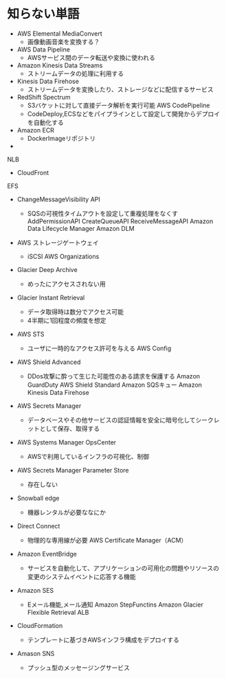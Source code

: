 # 知らない単語

* AWS Elemental MediaConvert
  * 画像動画音楽を変換する？
* AWS Data Pipeline
  * AWSサービス間のデータ転送や変換に使われる
* Amazon Kinesis Data Streams
  * ストリームデータの処理に利用する
* Kinesis Data Firehose
  * ストリームデータを変換したり、ストレージなどに配信するサービス
* RedShift Spectrum
  * S3バケットに対して直接データ解析を実行可能
AWS CodePipeline
  * CodeDeploy,ECSなどをパイプラインとして設定して開発からデプロイを自動化する
* Amazon ECR
  * DockerImageリポジトリ
* 
NLB
* CloudFront

EFS
* ChangeMessageVisibility API
  * SQSの可視性タイムアウトを設定して重複処理をなくす
AddPermissionAPI
CreateQueueAPI
ReceiveMessageAPI
Amazon Data Lifecycle Manager
Amazon DLM
* AWS ストレージゲートウェイ
  * iSCSI
AWS Organizations
* Glacier Deep Archive
  * めったにアクセスされない用

* Glacier Instant Retrieval
  * データ取得時は数分でアクセス可能
  * 4半期に1回程度の頻度を想定
* AWS STS
  * ユーザに一時的なアクセス許可を与える
AWS Config
* AWS Shield Advanced
  * DDos攻撃に酔って生じた可能性のある請求を保護する
Amazon GuardDuty
AWS Shield Standard
Amazon SQSキュー
Amazon Kinesis Data Firehose
* AWS Secrets Manager
  * データベースやその他サービスの認証情報を安全に暗号化してシークレットとして保存、取得する
* AWS Systems Manager OpsCenter
  * AWSで利用しているインフラの可視化、制御 
* AWS Secrets Manager Parameter Store
  * 存在しない
* Snowball edge
  * 機器レンタルが必要ななにか
* Direct Connect
  * 物理的な専用線が必要
AWS Certificate Manager（ACM）
* Amazon EventBridge
  * サービスを自動化して、アプリケーションの可用化の問題やリソースの変更のシステムイベントに応答する機能
* Amazon SES
  * Eメール機能,メール通知
Amazon StepFunctins
Amazon Glacier Flexible Retrieval
ALB
* CloudFormation
  * テンプレートに基づきAWSインフラ構成をデプロイする
* Amason SNS
  * プッシュ型のメッセージングサービス